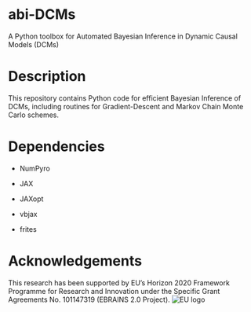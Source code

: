 # abi-DCMs
A Python toolbox for Automated Bayesian Inference in Dynamic Causal Models (DCMs)

# Description

This repository contains Python code for efficient Bayesian Inference of DCMs, including routines for Gradient-Descent and Markov Chain Monte Carlo schemes.

# Dependencies

- NumPyro

- JAX

- JAXopt

- vbjax

- frites


# Acknowledgements

This research has been supported by EU’s Horizon 2020 Framework Programme for Research and Innovation under the Specific Grant Agreements No. 101147319 (EBRAINS 2.0 Project).
![EU logo](./eu_logo.jpg)
